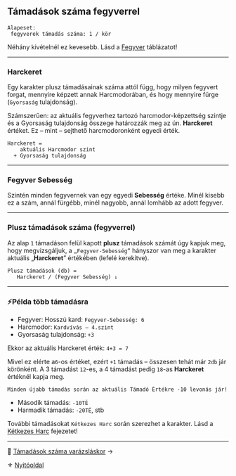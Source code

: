 ## Támadások száma fegyverrel

```
Alapeset:
 fegyverek támadás száma: 1 / kör
```

Néhány kivételnél ez kevesebb. Lásd a [Fegyver](068_fegyverek.md) táblázatot!

---
### Harckeret

Egy karakter plusz támadásainak száma attól függ, hogy milyen fegyvert forgat, mennyire képzett annak Harcmodorában, és hogy mennyire fürge (`Gyorsaság` tulajdonság).

Számszerűen: az aktuális fegyverhez tartozó harcmodor-képzettség szintje és a Gyorsaság tulajdonság összege határozzák meg az ún. **Harckeret** értéket. Ez – mint – sejthető harcmodoronként egyedi érték.

```
Harckeret = 
    aktuális Harcmodor szint
  + Gyorsaság tulajdonság
```

---
### Fegyver Sebesség

Szintén minden fegyvernek van egy egyedi **Sebesség** értéke. Minél kisebb ez a szám, annál fürgébb, minél nagyobb, annál lomhább az adott fegyver.

---
### Plusz támadások száma (fegyverrel)

Az alap `1` támadáson felül kapott **plusz** támadások számát úgy kapjuk meg, hogy megvizsgáljuk, a `„Fegyver-Sebesség”` hányszor van meg a karakter aktuális „**Harckeret**” értékében (lefelé kerekítve).

```
Plusz támadások (db) =
   Harckeret / (Fegyver Sebesség) ↓
```

---
### ⚡Példa több támadásra

- Fegyver: Hosszú kard: `Fegyver-Sebesség: 6`
- Harcmodor: `Kardvívás – 4.szint`
- Gyorsaság tulajdonság: `+3`

Ekkor az aktuális Harckeret érték:  `4+3 = 7`

Mivel ez elérte a`6`-os értéket, ezért `+1` támadás – összesen tehát már `2db` jár körönként. A 3 támadást `12`-es, a 4 támadást pedig `18`-as **Harckeret** értéknél kapja meg.

```
Minden újabb támadás során az aktuális Támadó Értékre -10 levonás jár!
```

- Második támadás: `-10TÉ`
- Harmadik támadás: `-20TÉ`, stb

További támadásokat `Kétkezes Harc` során szerezhet a karakter. Lásd a [Kétkezes Harc](065_04_ketkezes_harc.md) fejezetet!

---

🔗 [Támadások száma varázsláskor](063_07_tamadasok_szama_varazslaskor.md) →

⚜️ [Nyitóoldal](start.md)
